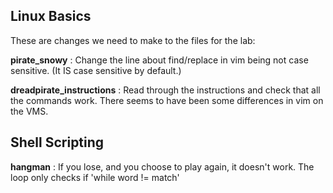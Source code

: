 
## Linux Basics
These are changes we need to make to the files for the lab:

  **pirate_snowy**
  : Change the line about find/replace in vim being not case sensitive. (It IS case sensitive by default.)
  
  **dreadpirate_instructions**
  : Read through the instructions and check that all the commands work. There seems to have been some differences in vim on the VMS.
  
## Shell Scripting

  **hangman**
  : If you lose, and you choose to play again, it doesn't work. The loop only checks if 'while word != match'
